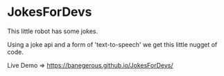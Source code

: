 # JokesForDevs
This little robot has some jokes.

Using a joke api and a form of 'text-to-speech' we get this little nugget of code.

Live Demo => https://banegerous.github.io/JokesForDevs/
